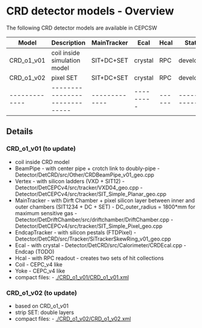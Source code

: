 # CRD detector models - Overview

The following CRD detector models are available in CEPCSW

| Model         |  Description                 | MainTracker |  Ecal   | Hcal | Status         |
| ------------- | -----------------------------|------------ |---------|------|----------------|
| CRD_o1_v01    | coil inside simulation model | SIT+DC+SET  | crystal | RPC  | developing     |
| CRD_o1_v02    | pixel SET                    | SIT+DC+SET  | crystal | RPC  | developing     |
| ------------- | -----------------------------|-------------|---------|------|----------------|
 
## Details

### CRD_o1_v01 (to update)
 - coil inside CRD model
 - BeamPipe
         - with center pipe + crotch link to doubly-pipe
         - Detector/DetCRD/src/Other/CRDBeamPipe_v01_geo.cpp
 - Vertex
         - with silicon ladders (VXD + SIT12)
         - Detector/DetCEPCv4/src/tracker/VXD04_geo.cpp
         - Detector/DetCEPCv4/src/tracker/SIT_Simple_Planar_geo.cpp
 - MainTracker
         - with Dirft Chamber + pixel silicon layer between inner and outer chambers (SIT1234 + DC + SET)
         - DC_outer_radius = 1800*mm for maximum sensitive gas 
         - Detector/DetDriftChamber/src/driftchamber/DriftChamber.cpp
         - Detector/DetCEPCv4/src/tracker/SIT_Simple_Pixel_geo.cpp  
 - EndcapTracker
         - with silicon pestals (FTDPixel)
         - Detector/DetCRD/src/Tracker/SiTrackerSkewRing_v01_geo.cpp
 - Ecal
         - with crystal 
         - Detector/DetCRD/src/Calorimeter/CRDEcal.cpp
         - Endcap (TODO)
 - Hcal
         - with RPC readout
         - creates two sets of hit collections
 - Coil
         - CEPC_v4 like
 - Yoke
         - CEPC_v4 like
 - compact files:
         - [./CRD_o1_v01/CRD_o1_v01.xml](./CRD_o1_v01/CRD_o1_v01.xml)

### CRD_o1_v02 (to update)
 - based on CRD_o1_v01
 - strip SET: double layers
 - compact files:
         - [./CRD_o1_v02/CRD_o1_v02.xml](./CRD_o1_v02/CRD_o1_v02.xml)
